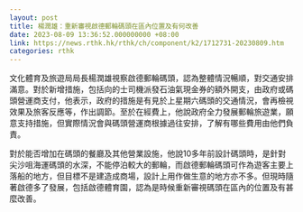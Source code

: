 ```yaml
---
layout: post
title: 楊潤雄：重新審視啟德郵輪碼頭在區內位置及有何改善
date: 2023-08-09 13:36:52.000000000 +08:00
link: https://news.rthk.hk/rthk/ch/component/k2/1712731-20230809.htm
categories: rthk
---
```


文化體育及旅遊局局長楊潤雄視察啟德郵輪碼頭，認為整體情況暢順，對交通安排滿意。對於新增措施，包括向的士司機派發石油氣現金券的額外開支，由政府或碼頭營運商支付，他表示，政府的措施是有見於上星期六碼頭的交通情況，會再檢視效果及旅客反應等，作出調節。至於在經費上，他說政府全力發展郵輪旅遊業，願意支持措施，但實際情況會與碼頭營運商根據過往安排，了解有哪些費用由他們負責。

對於能否增加在碼頭的餐廳及其他營業設施，他說10多年前設計碼頭時，是針對尖沙咀海運碼頭的水深，不能停泊較大的郵輪，而啟德郵輪碼頭可作為遊客主要上落船的地方，但目標不是建造成商場，設計上用作做生意的地方亦不多。但現時隨著啟德多了發展，包括啟德體育園，認為是時候重新審視碼頭在區內的位置及有甚麼改善。
